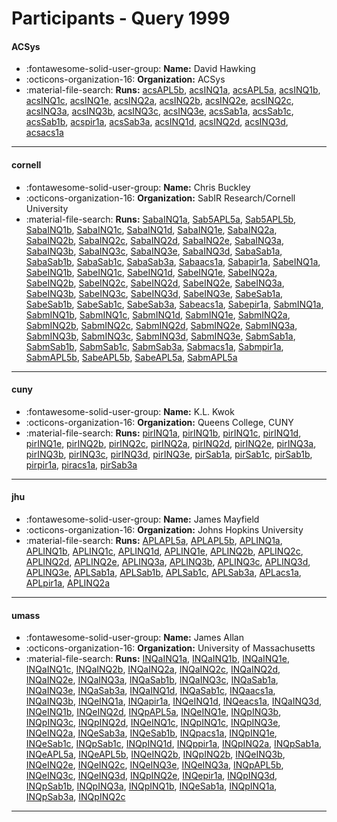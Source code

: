 # Participants - Query 1999 

#### ACSys
 - :fontawesome-solid-user-group: **Name:** David Hawking
 - :octicons-organization-16: **Organization:** ACSys
 - :material-file-search: **Runs:** [acsAPL5b](./runs.md#acsapl5b), [acsINQ1a](./runs.md#acsinq1a), [acsAPL5a](./runs.md#acsapl5a), [acsINQ1b](./runs.md#acsinq1b), [acsINQ1c](./runs.md#acsinq1c), [acsINQ1e](./runs.md#acsinq1e), [acsINQ2a](./runs.md#acsinq2a), [acsINQ2b](./runs.md#acsinq2b), [acsINQ2e](./runs.md#acsinq2e), [acsINQ2c](./runs.md#acsinq2c), [acsINQ3a](./runs.md#acsinq3a), [acsINQ3b](./runs.md#acsinq3b), [acsINQ3c](./runs.md#acsinq3c), [acsINQ3e](./runs.md#acsinq3e), [acsSab1a](./runs.md#acssab1a), [acsSab1c](./runs.md#acssab1c), [acsSab1b](./runs.md#acssab1b), [acspir1a](./runs.md#acspir1a), [acsSab3a](./runs.md#acssab3a), [acsINQ1d](./runs.md#acsinq1d), [acsINQ2d](./runs.md#acsinq2d), [acsINQ3d](./runs.md#acsinq3d), [acsacs1a](./runs.md#acsacs1a) 

---
#### cornell
 - :fontawesome-solid-user-group: **Name:** Chris Buckley
 - :octicons-organization-16: **Organization:** SabIR Research/Cornell University
 - :material-file-search: **Runs:** [SabaINQ1a](./runs.md#sabainq1a), [Sab5APL5a](./runs.md#sab5apl5a), [Sab5APL5b](./runs.md#sab5apl5b), [SabaINQ1b](./runs.md#sabainq1b), [SabaINQ1c](./runs.md#sabainq1c), [SabaINQ1d](./runs.md#sabainq1d), [SabaINQ1e](./runs.md#sabainq1e), [SabaINQ2a](./runs.md#sabainq2a), [SabaINQ2b](./runs.md#sabainq2b), [SabaINQ2c](./runs.md#sabainq2c), [SabaINQ2d](./runs.md#sabainq2d), [SabaINQ2e](./runs.md#sabainq2e), [SabaINQ3a](./runs.md#sabainq3a), [SabaINQ3b](./runs.md#sabainq3b), [SabaINQ3c](./runs.md#sabainq3c), [SabaINQ3e](./runs.md#sabainq3e), [SabaINQ3d](./runs.md#sabainq3d), [SabaSab1a](./runs.md#sabasab1a), [SabaSab1b](./runs.md#sabasab1b), [SabaSab1c](./runs.md#sabasab1c), [SabaSab3a](./runs.md#sabasab3a), [Sabaacs1a](./runs.md#sabaacs1a), [Sabapir1a](./runs.md#sabapir1a), [SabeINQ1a](./runs.md#sabeinq1a), [SabeINQ1b](./runs.md#sabeinq1b), [SabeINQ1c](./runs.md#sabeinq1c), [SabeINQ1d](./runs.md#sabeinq1d), [SabeINQ1e](./runs.md#sabeinq1e), [SabeINQ2a](./runs.md#sabeinq2a), [SabeINQ2b](./runs.md#sabeinq2b), [SabeINQ2c](./runs.md#sabeinq2c), [SabeINQ2d](./runs.md#sabeinq2d), [SabeINQ2e](./runs.md#sabeinq2e), [SabeINQ3a](./runs.md#sabeinq3a), [SabeINQ3b](./runs.md#sabeinq3b), [SabeINQ3c](./runs.md#sabeinq3c), [SabeINQ3d](./runs.md#sabeinq3d), [SabeINQ3e](./runs.md#sabeinq3e), [SabeSab1a](./runs.md#sabesab1a), [SabeSab1b](./runs.md#sabesab1b), [SabeSab1c](./runs.md#sabesab1c), [SabeSab3a](./runs.md#sabesab3a), [Sabeacs1a](./runs.md#sabeacs1a), [Sabepir1a](./runs.md#sabepir1a), [SabmINQ1a](./runs.md#sabminq1a), [SabmINQ1b](./runs.md#sabminq1b), [SabmINQ1c](./runs.md#sabminq1c), [SabmINQ1d](./runs.md#sabminq1d), [SabmINQ1e](./runs.md#sabminq1e), [SabmINQ2a](./runs.md#sabminq2a), [SabmINQ2b](./runs.md#sabminq2b), [SabmINQ2c](./runs.md#sabminq2c), [SabmINQ2d](./runs.md#sabminq2d), [SabmINQ2e](./runs.md#sabminq2e), [SabmINQ3a](./runs.md#sabminq3a), [SabmINQ3b](./runs.md#sabminq3b), [SabmINQ3c](./runs.md#sabminq3c), [SabmINQ3d](./runs.md#sabminq3d), [SabmINQ3e](./runs.md#sabminq3e), [SabmSab1a](./runs.md#sabmsab1a), [SabmSab1b](./runs.md#sabmsab1b), [SabmSab1c](./runs.md#sabmsab1c), [SabmSab3a](./runs.md#sabmsab3a), [Sabmacs1a](./runs.md#sabmacs1a), [Sabmpir1a](./runs.md#sabmpir1a), [SabmAPL5b](./runs.md#sabmapl5b), [SabeAPL5b](./runs.md#sabeapl5b), [SabeAPL5a](./runs.md#sabeapl5a), [SabmAPL5a](./runs.md#sabmapl5a) 

---
#### cuny
 - :fontawesome-solid-user-group: **Name:** K.L. Kwok
 - :octicons-organization-16: **Organization:** Queens College, CUNY
 - :material-file-search: **Runs:** [pirINQ1a](./runs.md#pirinq1a), [pirINQ1b](./runs.md#pirinq1b), [pirINQ1c](./runs.md#pirinq1c), [pirINQ1d](./runs.md#pirinq1d), [pirINQ1e](./runs.md#pirinq1e), [pirINQ2b](./runs.md#pirinq2b), [pirINQ2c](./runs.md#pirinq2c), [pirINQ2a](./runs.md#pirinq2a), [pirINQ2d](./runs.md#pirinq2d), [pirINQ2e](./runs.md#pirinq2e), [pirINQ3a](./runs.md#pirinq3a), [pirINQ3b](./runs.md#pirinq3b), [pirINQ3c](./runs.md#pirinq3c), [pirINQ3d](./runs.md#pirinq3d), [pirINQ3e](./runs.md#pirinq3e), [pirSab1a](./runs.md#pirsab1a), [pirSab1c](./runs.md#pirsab1c), [pirSab1b](./runs.md#pirsab1b), [pirpir1a](./runs.md#pirpir1a), [piracs1a](./runs.md#piracs1a), [pirSab3a](./runs.md#pirsab3a) 

---
#### jhu
 - :fontawesome-solid-user-group: **Name:** James Mayfield
 - :octicons-organization-16: **Organization:** Johns Hopkins University
 - :material-file-search: **Runs:** [APLAPL5a](./runs.md#aplapl5a), [APLAPL5b](./runs.md#aplapl5b), [APLINQ1a](./runs.md#aplinq1a), [APLINQ1b](./runs.md#aplinq1b), [APLINQ1c](./runs.md#aplinq1c), [APLINQ1d](./runs.md#aplinq1d), [APLINQ1e](./runs.md#aplinq1e), [APLINQ2b](./runs.md#aplinq2b), [APLINQ2c](./runs.md#aplinq2c), [APLINQ2d](./runs.md#aplinq2d), [APLINQ2e](./runs.md#aplinq2e), [APLINQ3a](./runs.md#aplinq3a), [APLINQ3b](./runs.md#aplinq3b), [APLINQ3c](./runs.md#aplinq3c), [APLINQ3d](./runs.md#aplinq3d), [APLINQ3e](./runs.md#aplinq3e), [APLSab1a](./runs.md#aplsab1a), [APLSab1b](./runs.md#aplsab1b), [APLSab1c](./runs.md#aplsab1c), [APLSab3a](./runs.md#aplsab3a), [APLacs1a](./runs.md#aplacs1a), [APLpir1a](./runs.md#aplpir1a), [APLINQ2a](./runs.md#aplinq2a) 

---
#### umass
 - :fontawesome-solid-user-group: **Name:** James Allan
 - :octicons-organization-16: **Organization:** University of Massachusetts
 - :material-file-search: **Runs:** [INQaINQ1a](./runs.md#inqainq1a), [INQaINQ1b](./runs.md#inqainq1b), [INQaINQ1e](./runs.md#inqainq1e), [INQaINQ1c](./runs.md#inqainq1c), [INQaINQ2b](./runs.md#inqainq2b), [INQaINQ2a](./runs.md#inqainq2a), [INQaINQ2c](./runs.md#inqainq2c), [INQaINQ2d](./runs.md#inqainq2d), [INQaINQ2e](./runs.md#inqainq2e), [INQaINQ3a](./runs.md#inqainq3a), [INQaSab1b](./runs.md#inqasab1b), [INQaINQ3c](./runs.md#inqainq3c), [INQaSab1a](./runs.md#inqasab1a), [INQaINQ3e](./runs.md#inqainq3e), [INQaSab3a](./runs.md#inqasab3a), [INQaINQ1d](./runs.md#inqainq1d), [INQaSab1c](./runs.md#inqasab1c), [INQaacs1a](./runs.md#inqaacs1a), [INQaINQ3b](./runs.md#inqainq3b), [INQeINQ1a](./runs.md#inqeinq1a), [INQapir1a](./runs.md#inqapir1a), [INQeINQ1d](./runs.md#inqeinq1d), [INQeacs1a](./runs.md#inqeacs1a), [INQaINQ3d](./runs.md#inqainq3d), [INQeINQ1b](./runs.md#inqeinq1b), [INQeINQ2d](./runs.md#inqeinq2d), [INQpAPL5a](./runs.md#inqpapl5a), [INQeINQ1e](./runs.md#inqeinq1e), [INQpINQ3b](./runs.md#inqpinq3b), [INQpINQ3c](./runs.md#inqpinq3c), [INQpINQ2d](./runs.md#inqpinq2d), [INQeINQ1c](./runs.md#inqeinq1c), [INQpINQ1c](./runs.md#inqpinq1c), [INQpINQ3e](./runs.md#inqpinq3e), [INQeINQ2a](./runs.md#inqeinq2a), [INQeSab3a](./runs.md#inqesab3a), [INQeSab1b](./runs.md#inqesab1b), [INQpacs1a](./runs.md#inqpacs1a), [INQpINQ1e](./runs.md#inqpinq1e), [INQeSab1c](./runs.md#inqesab1c), [INQpSab1c](./runs.md#inqpsab1c), [INQpINQ1d](./runs.md#inqpinq1d), [INQppir1a](./runs.md#inqppir1a), [INQpINQ2a](./runs.md#inqpinq2a), [INQpSab1a](./runs.md#inqpsab1a), [INQeAPL5a](./runs.md#inqeapl5a), [INQeAPL5b](./runs.md#inqeapl5b), [INQeINQ2b](./runs.md#inqeinq2b), [INQpINQ2b](./runs.md#inqpinq2b), [INQeINQ3b](./runs.md#inqeinq3b), [INQeINQ2e](./runs.md#inqeinq2e), [INQeINQ2c](./runs.md#inqeinq2c), [INQeINQ3e](./runs.md#inqeinq3e), [INQeINQ3a](./runs.md#inqeinq3a), [INQpAPL5b](./runs.md#inqpapl5b), [INQeINQ3c](./runs.md#inqeinq3c), [INQeINQ3d](./runs.md#inqeinq3d), [INQpINQ2e](./runs.md#inqpinq2e), [INQepir1a](./runs.md#inqepir1a), [INQpINQ3d](./runs.md#inqpinq3d), [INQpSab1b](./runs.md#inqpsab1b), [INQpINQ3a](./runs.md#inqpinq3a), [INQpINQ1b](./runs.md#inqpinq1b), [INQeSab1a](./runs.md#inqesab1a), [INQpINQ1a](./runs.md#inqpinq1a), [INQpSab3a](./runs.md#inqpsab3a), [INQpINQ2c](./runs.md#inqpinq2c) 

---
